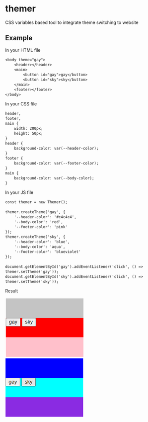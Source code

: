 # themer
CSS variables based tool to integrate theme switching to website

## Example

In your HTML file

```
<body theme="gay">
    <header></header>
    <main>
        <button id="gay">gay</button>
        <button id="sky">sky</button>
    </main>
    <footer></footer>
</body>
```

In your CSS file

```
header,
footer,
main {
    width: 200px;
    height: 50px;
}
header {
    background-color: var(--header-color);
}
footer {
    background-color: var(--footer-color);
}
main {
    background-color: var(--body-color);
}
```

In your JS file

```
const themer = new Themer();

themer.createTheme('gay', {
    '--header-color': '#c4c4c4',
    '--body-color': 'red',
    '--footer-color': 'pink'
});
themer.createTheme('sky', {
    '--header-color': 'blue',
    '--body-color': 'aqua',
    '--footer-color': 'blueviolet'
});

document.getElementById('gay').addEventListener('click', () => themer.setTheme('gay'));
document.getElementById('sky').addEventListener('click', () => themer.setTheme('sky'));
```

Result

![gay](gay.png)
![sky](sky.png)